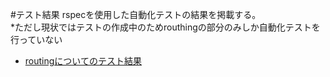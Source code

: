 #テスト結果
rspecを使用した自動化テストの結果を掲載する。  
*ただし現状ではテストの作成中のためrouthingの部分のみしか自動化テストを行っていない

- [routingについてのテスト結果](routing_test.txt)